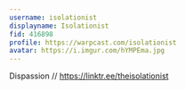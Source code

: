 ```yaml
---
username: isolationist
displayname: Isolationist 
fid: 416898
profile: https://warpcast.com/isolationist
avatar: https://i.imgur.com/hYMPEma.jpg
---
```

Dispassion // https://linktr.ee/theisolationist  
